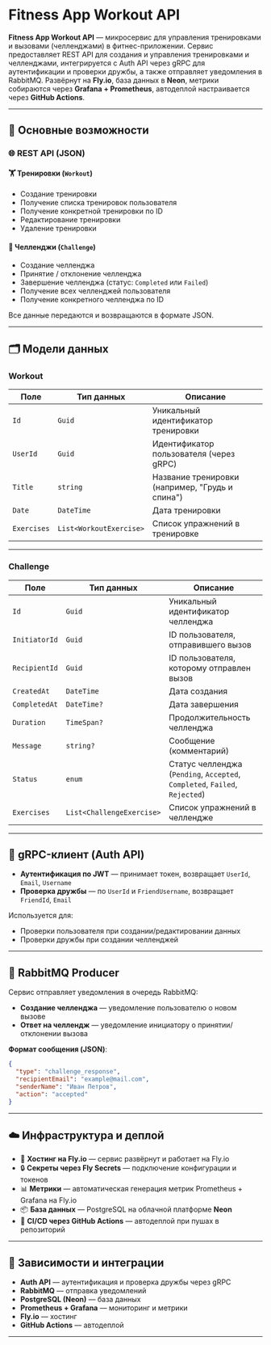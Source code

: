 

# Fitness App Workout API

**Fitness App Workout API** — микросервис для управления тренировками и вызовами (челленджами) в фитнес-приложении. Сервис предоставляет REST API для создания и управления тренировками и челленджами, интегрируется с Auth API через gRPC для аутентификации и проверки дружбы, а также отправляет уведомления в RabbitMQ. Развёрнут на **Fly.io**, база данных в **Neon**, метрики собираются через **Grafana + Prometheus**, автодеплой настраивается через **GitHub Actions**.

---

## 🚀 Основные возможности

### 🌐 REST API (JSON)

#### 🏋️ Тренировки (`Workout`)

* Создание тренировки
* Получение списка тренировок пользователя
* Получение конкретной тренировки по ID
* Редактирование тренировки
* Удаление тренировки

#### 🎯 Челленджи (`Challenge`)

* Создание челленджа
* Принятие / отклонение челленджа
* Завершение челленджа (статус: `Completed` или `Failed`)
* Получение всех челленджей пользователя
* Получение конкретного челленджа по ID

Все данные передаются и возвращаются в формате JSON.

---

## 🗂️ Модели данных

### Workout

| Поле        | Тип данных              | Описание                                        |
| ----------- | ----------------------- | ----------------------------------------------- |
| `Id`        | `Guid`                  | Уникальный идентификатор тренировки             |
| `UserId`    | `Guid`                  | Идентификатор пользователя (через gRPC)         |
| `Title`     | `string`                | Название тренировки (например, "Грудь и спина") |
| `Date`      | `DateTime`              | Дата тренировки                                 |
| `Exercises` | `List<WorkoutExercise>` | Список упражнений в тренировке                  |

---

### Challenge

| Поле          | Тип данных                | Описание                                                                    |
| ------------- | ------------------------- | --------------------------------------------------------------------------- |
| `Id`          | `Guid`                    | Уникальный идентификатор челленджа                                          |
| `InitiatorId` | `Guid`                    | ID пользователя, отправившего вызов                                         |
| `RecipientId` | `Guid`                    | ID пользователя, которому отправлен вызов                                   |
| `CreatedAt`   | `DateTime`                | Дата создания                                                               |
| `CompletedAt` | `DateTime?`               | Дата завершения                                                             |
| `Duration`    | `TimeSpan?`               | Продолжительность челленджа                                                 |
| `Message`     | `string?`                 | Сообщение (комментарий)                                                     |
| `Status`      | `enum`                    | Статус челленджа (`Pending`, `Accepted`, `Completed`, `Failed`, `Rejected`) |
| `Exercises`   | `List<ChallengeExercise>` | Список упражнений в челлендже                                               |

---

## 🔗 gRPC-клиент (Auth API)

* **Аутентификация по JWT** — принимает токен, возвращает `UserId`, `Email`, `Username`
* **Проверка дружбы** — по `UserId` и `FriendUsername`, возвращает `FriendId`, `Email`

Используется для:

* Проверки пользователя при создании/редактировании данных
* Проверки дружбы при создании челленджей

---

## 🐇 RabbitMQ Producer

Сервис отправляет уведомления в очередь RabbitMQ:

* **Создание челленджа** — уведомление пользователю о новом вызове
* **Ответ на челлендж** — уведомление инициатору о принятии/отклонении вызова

**Формат сообщения (JSON)**:

```json
{
  "type": "challenge_response",
  "recipientEmail": "example@mail.com",
  "senderName": "Иван Петров",
  "action": "accepted"
}
```

---

## ☁️ Инфраструктура и деплой

* 🚀 **Хостинг на Fly.io** — сервис развёрнут и работает на Fly.io
* 🔒 **Секреты через Fly Secrets** — подключение конфигурации и токенов
* 📊 **Метрики** — автоматическая генерация метрик Prometheus + Grafana на Fly.io
* 📦 **База данных** — PostgreSQL на облачной платформе **Neon**
* 🔄 **CI/CD через GitHub Actions** — автодеплой при пушах в репозиторий

---

## 🧩 Зависимости и интеграции

* **Auth API** — аутентификация и проверка дружбы через gRPC
* **RabbitMQ** — отправка уведомлений
* **PostgreSQL (Neon)** — база данных
* **Prometheus + Grafana** — мониторинг и метрики
* **Fly.io** — хостинг
* **GitHub Actions** — автодеплой

---

